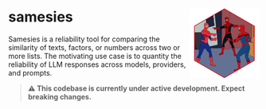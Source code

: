 # samesies <img src="man/figures/samesies-spider-hex.png" align="right" width="140"/>

Samesies is a reliability tool for comparing the similarity of texts, factors, or numbers across two or more lists. The motivating use case is to quantity the reliability of LLM responses across models, providers, and prompts.

> **⚠️ This codebase is currently under active development. Expect breaking changes.**
